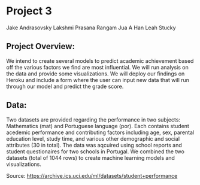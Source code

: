 # Project 3

Jake Andrasovsky
Lakshmi Prasana Rangam
Jua A Han
Leah Stucky

## Project Overview:
We intend to create several models to predict academic achievement based off the various factors we find are most influential. We will run analysis on the data and provide some visualizations. We will deploy our findings on Heroku and include a form where the user can input new data that will run through our model and predict the grade score.

## Data:

Two datasets are provided regarding the performance in two subjects: Mathematics (mat) and Portuguese language (por). Each contains student acedemic performance and contributing factors including age, sex, parental education level, study time, and various other demographic and social attributes (30 in total). The data was aqcuired using school reports and student questionaires for two schools in Portugal. We combined the two datasets (total of 1044 rows) to create machine learning models and visualizations.

Source: https://archive.ics.uci.edu/ml/datasets/student+performance
